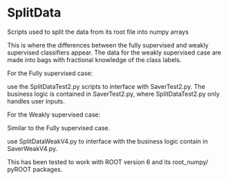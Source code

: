 # SplitData
Scripts used to split the data from its root file into numpy arrays

This is where the differences between the fully supervised and weakly supervised classifiers appear. 
The data for the weakly supervised case are made into bags with fractional knowledge of the class labels.

For the Fully supervised case:

use the SplitDataTest2.py scripts to interface with SaverTest2.py. 
The business logic is contained in SaverTest2.py, where SplitDataTest2.py only handles user inputs. 

For the Weakly supervised case:

Similar to the Fully supervised case.

use SplitDataWeakV4.py to interface with the business logic contain in SaverWeakV4.py.


This has been tested to work with ROOT version 6 and its root_numpy/ pyROOT packages. 


